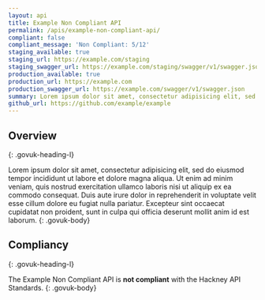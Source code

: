 ```yaml
---
layout: api
title: Example Non Compliant API
permalink: /apis/example-non-compliant-api/
compliant: false
compliant_message: 'Non Compliant: 5/12'
staging_available: true
staging_url: https://example.com/staging
staging_swagger_url: https://example.com/staging/swagger/v1/swagger.json
production_available: true
production_url: https://example.com
production_swagger_url: https://example.com/swagger/v1/swagger.json
summary: Lorem ipsum dolor sit amet, consectetur adipisicing elit, sed do eiusmod tempor incididunt ut labore et dolore magna aliqua.
github_url: https://github.com/example/example
---
```


## Overview
{: .govuk-heading-l}

Lorem ipsum dolor sit amet, consectetur adipisicing elit, sed do eiusmod tempor incididunt ut labore et dolore magna aliqua. Ut enim ad minim veniam, quis nostrud exercitation ullamco laboris nisi ut aliquip ex ea commodo consequat. Duis aute irure dolor in reprehenderit in voluptate velit esse cillum dolore eu fugiat nulla pariatur. Excepteur sint occaecat cupidatat non proident, sunt in culpa qui officia deserunt mollit anim id est laborum.
{: .govuk-body}

## Compliancy
{: .govuk-heading-l}

The Example Non Compliant API is **not compliant** with the Hackney API Standards.
{: .govuk-body}
